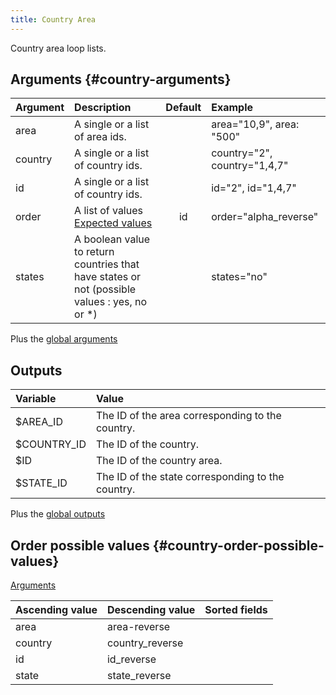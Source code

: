 ```yaml
---
title: Country Area
---
```


Country area loop lists.

## Arguments {#country-arguments}

| Argument     | Description                                                                                  | Default | Example                                    |
|--------------|:-------------------------------------------------------------------------------------------- |:-------:|:-------------------------------------------|
| area         | A single or a list of area ids.                                                              |         | area="10,9", area: "500"                   |
| country      | A single or a list of country ids.                                                           |         | country="2", country="1,4,7"               |
| id           | A single or a list of country ids.                                                           |         | id="2", id="1,4,7"                         |
| order        | A list of values <br/> [Expected values](#content-order-possible-values)                     | id      |  order="alpha_reverse"                     |
| states       | A boolean value to return countries that have states or not (possible values : yes, no or *) |         |  states="no"                               |

Plus the [global arguments](./global_arguments)

## Outputs

| Variable         | Value                                                                                             |
|:-----------------|:--------------------------------------------------------------------------------------------------|
| $AREA_ID         | The ID of the area corresponding to the country.                                                  |
| $COUNTRY_ID      | The ID of the country.                                                                            |
| $ID              | The ID of the country area.                                                                       |
| $STATE_ID        | The ID of the state corresponding to the country.                                                 |

Plus the [global outputs](./global_outputs)

## Order possible values {#country-order-possible-values}

[Arguments](#country-arguments)

| Ascending value | Descending value | Sorted fields                    |
|-----------------|------------------|:---------------------------------|
| area            | area-reverse     |                                  |
| country         | country_reverse  |                                  |
| id              | id_reverse       |                                  |
| state           | state_reverse    |                                  |
